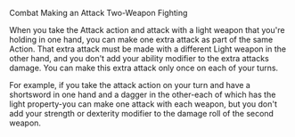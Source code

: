 Combat
Making an Attack
Two-Weapon Fighting
<p>
  When you take the Attack action and attack with a light weapon that you're holding in one hand, you can make one extra attack as part of the same Action. That extra attack must be made with a different Light weapon in the other hand, and you don't add your ability modifier to the extra attacks damage. You can make this extra attack only once on each of your turns.
</p>
<p>
  For example, if you take the attack action on your turn and have a shortsword in one hand and a dagger in the other-each of which has the light property-you can make one attack with each weapon, but you don't add your strength or dexterity modifier to the damage roll of the second weapon.
</p>